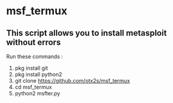 # msf_termux
## This script allows you to install metasploit without errors
Run these commands :

1. pkg install git
2. pkg install python2
3. git clone https://github.com/otx2s/msf_termux
4. cd msf_termux
5. python2 msfter.py
